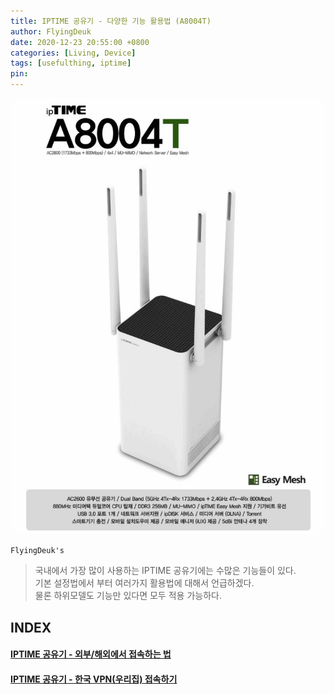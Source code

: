 ```yaml
---
title: IPTIME 공유기 - 다양한 기능 활용법 (A8004T)
author: FlyingDeuk
date: 2020-12-23 20:55:00 +0800
categories: [Living, Device]
tags: [usefulthing, iptime]
pin:
---
```

![iptime](/img/living/iptime/iptime.jpg)

`FlyingDeuk's`
> 국내에서 가장 많이 사용하는 IPTIME 공유기에는 수많은 기능들이 있다. <br>
기본 설정법에서 부터 여러가지 활용법에 대해서 언급하겠다. <br>
물론 하위모델도 기능만 있다면 모두 적용 가능하다.

## INDEX

#### [IPTIME 공유기 - 외부/해외에서 접속하는 법](/posts/IptimeSet/)

#### [IPTIME 공유기 - 한국 VPN(우리집) 접속하기](/posts/IptimeVPN/)
